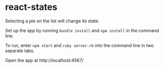 # react-states

Selecting a pie on the list will change its state.

Set up the app by running `bundle install` and `npm install` in the command line.

To run, enter `npm start` and `ruby server.rb` into the command line in two separate tabs.

Open the app at http://localhost:4567/
